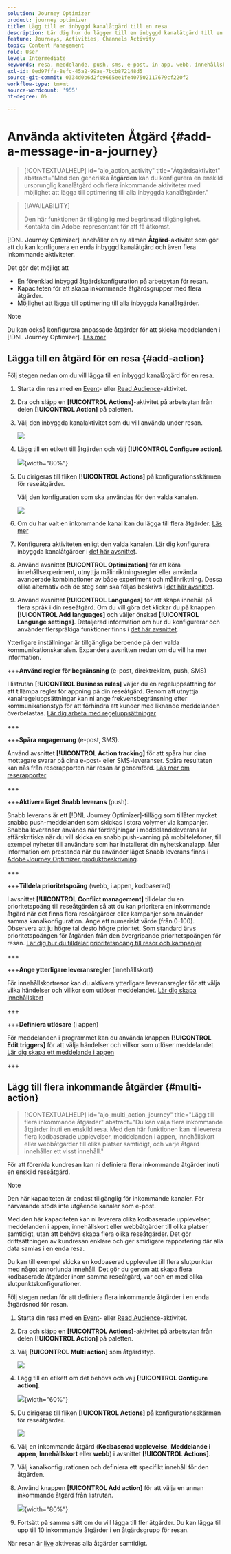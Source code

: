```yaml
---
solution: Journey Optimizer
product: journey optimizer
title: Lägg till en inbyggd kanalåtgärd till en resa
description: Lär dig hur du lägger till en inbyggd kanalåtgärd till en resa
feature: Journeys, Activities, Channels Activity
topic: Content Management
role: User
level: Intermediate
keywords: resa, meddelande, push, sms, e-post, in-app, webb, innehållskort, kodbaserad upplevelse
exl-id: 0ed97ffa-8efc-45a2-99ae-7bcb872148d5
source-git-commit: 0334d0b6d2fc9665ee1fe407502117679cf220f2
workflow-type: tm+mt
source-wordcount: '955'
ht-degree: 0%

---
```


# Använda aktiviteten Åtgärd {#add-a-message-in-a-journey}

>[!CONTEXTUALHELP]
>id="ajo_action_activity"
>title="Åtgärdsaktivitet"
>abstract="Med den generiska **åtgärden** kan du konfigurera en enskild ursprunglig kanalåtgärd och flera inkommande aktiviteter med möjlighet att lägga till optimering till alla inbyggda kanalåtgärder."

>[!AVAILABILITY]
>
>Den här funktionen är tillgänglig med begränsad tillgänglighet. Kontakta din Adobe-representant för att få åtkomst.

[!DNL Journey Optimizer] innehåller en ny allmän **Åtgärd**-aktivitet som gör att du kan konfigurera en enda inbyggd kanalåtgärd och även flera inkommande aktiviteter.

Det gör det möjligt att

* En förenklad inbyggd åtgärdskonfiguration på arbetsytan för resan.
* Kapaciteten för att skapa inkommande åtgärdsgrupper med flera åtgärder.
* Möjlighet att lägga till optimering till alla inbyggda kanalåtgärder.

>[!NOTE]
>
>Du kan också konfigurera anpassade åtgärder för att skicka meddelanden i [!DNL Journey Optimizer]. [Läs mer](#recommendation)

## Lägga till en åtgärd för en resa  {#add-action}

Följ stegen nedan om du vill lägga till en inbyggd kanalåtgärd för en resa.

1. Starta din resa med en [Event](general-events.md)- eller [Read Audience](read-audience.md)-aktivitet.

1. Dra och släpp en **[!UICONTROL Actions]**-aktivitet på arbetsytan från delen **[!UICONTROL Action]** på paletten.

1. Välj den inbyggda kanalaktivitet som du vill använda under resan.

   ![](assets/journey-action-type-cbe.png)

1. Lägg till en etikett till åtgärden och välj **[!UICONTROL Configure action]**.

   ![](assets/journey-action-configure.png){width="80%"}

1. Du dirigeras till fliken **[!UICONTROL Actions]** på konfigurationsskärmen för reseåtgärder.

   Välj den konfiguration som ska användas för den valda kanalen.

   ![](assets/journey-action-actions-tab.png)

1. Om du har valt en inkommande kanal kan du lägga till flera åtgärder. [Läs mer](#multi-action)

1. Konfigurera aktiviteten enligt den valda kanalen. Lär dig konfigurera inbyggda kanalåtgärder i [det här avsnittet](journeys-message.md).

1. Använd avsnittet **[!UICONTROL Optimization]** för att köra innehållsexperiment, utnyttja målinriktningsregler eller använda avancerade kombinationer av både experiment och målinriktning. Dessa olika alternativ och de steg som ska följas beskrivs i [det här avsnittet](../campaigns/campaigns-message-optimization.md).

1. Använd avsnittet **[!UICONTROL Languages]** för att skapa innehåll på flera språk i din reseåtgärd. Om du vill göra det klickar du på knappen **[!UICONTROL Add languages]** och väljer önskad **[!UICONTROL Language settings]**. Detaljerad information om hur du konfigurerar och använder flerspråkiga funktioner finns i [det här avsnittet](../content-management/multilingual-gs.md).

Ytterligare inställningar är tillgängliga beroende på den valda kommunikationskanalen. Expandera avsnitten nedan om du vill ha mer information.

+++**Använd regler för begränsning** (e-post, direktreklam, push, SMS)

I listrutan **[!UICONTROL Business rules]** väljer du en regeluppsättning för att tillämpa regler för appning på din reseåtgärd. Genom att utnyttja kanalregeluppsättningar kan ni ange frekvensbegränsning efter kommunikationstyp för att förhindra att kunder med liknande meddelanden överbelastas. [Lär dig arbeta med regeluppsättningar](../conflict-prioritization/rule-sets.md)

+++

+++**Spåra engagemang** (e-post, SMS).

Använd avsnittet **[!UICONTROL Action tracking]** för att spåra hur dina mottagare svarar på dina e-post- eller SMS-leveranser. Spåra resultaten kan nås från reserapporten när resan är genomförd. [Läs mer om reserapporter](../reports/journey-global-report-cja.md)

+++

+++**Aktivera läget Snabb leverans** (push).

Snabb leverans är ett [!DNL Journey Optimizer]-tillägg som tillåter mycket snabba push-meddelanden som skickas i stora volymer via kampanjer. Snabba leveranser används när fördröjningar i meddelandeleverans är affärskritiska när du vill skicka en snabb push-varning på mobiltelefoner, till exempel nyheter till användare som har installerat din nyhetskanalapp. Mer information om prestanda när du använder läget Snabb leverans finns i [Adobe Journey Optimizer produktbeskrivning](https://helpx.adobe.com/se/legal/product-descriptions/adobe-journey-optimizer.html).

+++

+++**Tilldela prioritetspoäng** (webb, i appen, kodbaserad)

I avsnittet **[!UICONTROL Conflict management]** tilldelar du en prioritetspoäng till reseåtgärden så att du kan prioritera en inkommande åtgärd när det finns flera reseåtgärder eller kampanjer som använder samma kanalkonfiguration. Ange ett numeriskt värde (från 0-100). Observera att ju högre tal desto högre prioritet. Som standard ärvs prioritetspoängen för åtgärden från den övergripande prioritetspoängen för resan. [Lär dig hur du tilldelar prioritetspoäng till resor och kampanjer](../conflict-prioritization/priority-scores.md)

+++

+++**Ange ytterligare leveransregler** (innehållskort)

För innehållskortresor kan du aktivera ytterligare leveransregler för att välja vilka händelser och villkor som utlöser meddelandet. [Lär dig skapa innehållskort](../content-card/create-content-card.md)

+++

+++**Definiera utlösare** (i appen)

För meddelanden i programmet kan du använda knappen **[!UICONTROL Edit triggers]** för att välja händelser och villkor som utlöser meddelandet. [Lär dig skapa ett meddelande i appen](../in-app/create-in-app.md)

+++

## Lägg till flera inkommande åtgärder {#multi-action}

>[!CONTEXTUALHELP]
>id="ajo_multi_action_journey"
>title="Lägg till flera inkommande åtgärder"
>abstract="Du kan välja flera inkommande åtgärder inuti en enskild resa. Med den här funktionen kan ni leverera flera kodbaserade upplevelser, meddelanden i appen, innehållskort eller webbåtgärder till olika platser samtidigt, och varje åtgärd innehåller ett visst innehåll."

För att förenkla kundresan kan ni definiera flera inkommande åtgärder inuti en enskild reseåtgärd.

>[!NOTE]
>
>Den här kapaciteten är endast tillgänglig för inkommande kanaler. För närvarande stöds inte utgående kanaler som e-post.

Med den här kapaciteten kan ni leverera olika kodbaserade upplevelser, meddelanden i appen, innehållskort eller webbåtgärder till olika platser samtidigt, utan att behöva skapa flera olika reseåtgärder. Det gör driftsättningen av kundresan enklare och ger smidigare rapportering där alla data samlas i en enda resa.

Du kan till exempel skicka en kodbaserad upplevelse till flera slutpunkter med något annorlunda innehåll. Det gör du genom att skapa flera kodbaserade åtgärder inom samma reseåtgärd, var och en med olika slutpunktskonfigurationer.

Följ stegen nedan för att definiera flera inkommande åtgärder i en enda åtgärdsnod för resan.

1. Starta din resa med en [Event](general-events.md)- eller [Read Audience](read-audience.md)-aktivitet.

1. Dra och släpp en **[!UICONTROL Actions]**-aktivitet på arbetsytan från delen **[!UICONTROL Action]** på paletten.

1. Välj **[!UICONTROL Multi action]** som åtgärdstyp.

   ![](assets/journey-multi-action.png)

1. Lägg till en etikett om det behövs och välj **[!UICONTROL Configure action]**.

   ![](assets/journey-multi-action-configure.png){width="60%"}

1. Du dirigeras till fliken **[!UICONTROL Actions]** på konfigurationsskärmen för reseåtgärder.

   ![](assets/journey-multi-action-configuration.png)

1. Välj en inkommande åtgärd (**Kodbaserad upplevelse**, **Meddelande i appen**, **Innehållskort** eller **webb**) i avsnittet **[!UICONTROL Actions]**.

1. Välj kanalkonfigurationen och definiera ett specifikt innehåll för den åtgärden.

1. Använd knappen **[!UICONTROL Add action]** för att välja en annan inkommande åtgärd från listrutan.

   ![](assets/journey-multi-action-add.png){width="80%"}

1. Fortsätt på samma sätt om du vill lägga till fler åtgärder. Du kan lägga till upp till 10 inkommande åtgärder i en åtgärdsgrupp för resan.

När resan är [live](publishing-the-journey.md) aktiveras alla åtgärder samtidigt.
<!--
## Next steps {#next}

Once your action is configured, you can design its content. [Learn more]-->
